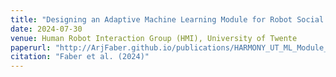 ```yaml
---
title: "Designing an Adaptive Machine Learning Module for Robot Social Behavior Acquisition"
date: 2024-07-30
venue: Human Robot Interaction Group (HMI), University of Twente
paperurl: "http://ArjFaber.github.io/publications/HARMONY_UT_ML_Module_Report.pdf"
citation: "Faber et al. (2024)"
---
```


